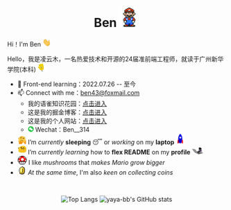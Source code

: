 <h1 align="center">Ben
<img src="README.assets/Mario_Hello_Big.gif" alt="GIF" style="width:45px;" />
</h1>



Hi！I'm Ben <img src="README.assets/Hi.gif" alt="img" style="width:20px;" />

Hello，我是凌云木，一名热爱技术和开源的24届准前端工程师，就读于广州新华学院(本科) <img src="README.assets/wave.gif" alt="GIF" style="width:20px;" />

- 🌱 Front-end learning：2022.07.26 -- 至今
- 📫 Connect with me：[ben43@foxmail.com](mailto:ben43@foxmail.com)
  - 我的语雀知识花园：[点击进入](https://www.yuque.com/ben43)
  - 这是我的掘金博客：[点击进入](https://juejin.cn/user/1451788217357559)
  - 这是我的个人网站：[点击进入](https://ben314.top)
  - <img src="README.assets/微信.png" alt="微信" style="width:13px;" /> Wechat：Ben__314
- <img src="README.assets/hmm.gif" alt="GIF" style="width:20px;" /> I’m *currently* **sleeping** 😴 or *working* on my **laptop** <img src="README.assets/Rocket.gif" alt="img" style="width:20px;" />
- <img src="README.assets/happy.gif" alt="GIF" style="width:20px;" /> I’m *currently learning* how to **flex README** on my **profile** <img src="README.assets/编程猫.gif" alt="img" style="width:25px;" />
- <img src="README.assets/powerup.gif" alt="GIF" style="width:21px;" /> I like *mushrooms* that *makes Mario grow bigger*
- <img src="README.assets/coin.gif" alt="GIF" style="width:20px;" /> *At the same time*, I'm also *keen on collecting coins*

​	

<div align="center">
<span>
    <img src="https://github-readme-stats.vercel.app/api/top-langs/?username=Benn314&layout=compact&title_color=007bff&text_color=e7e7e7&icon_color=007bff&bg_color=171c28" alt="Top Langs" height=190 style="border:0"/>
</span><span>
    <img src="https://github-readme-stats.vercel.app/api?username=Benn314&show_icons=true&show_icons=true&title_color=007bff&text_color=e7e7e7&icon_color=007bff&bg_color=171c28" alt="yaya-bb's GitHub stats" height=190/>
</span>
</div>
